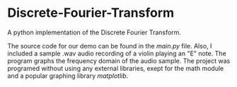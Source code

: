 # Discrete-Fourier-Transform
A python implementation of the Discrete Fourier Transform.

The source code for our demo can be found in the _main.py_ file. Also, I included a sample .wav audio recording of a violin playing an "E" note. The program graphs the frequency domain of the audio sample. The project was programed without using any external libraries, exept for the math module and a popular graphing library _matplotlib_.
